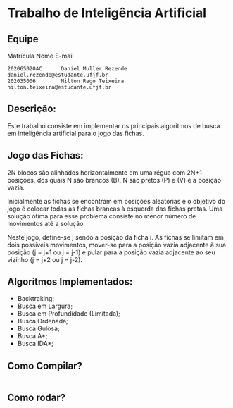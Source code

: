 # Trabalho de Inteligência Artificial

## Equipe

Matrícula       Nome                                E-mail
```
202065020AC      Daniel Muller Rezende               daniel.rezende@estudante.ufjf.br
202035006        Nilton Rego Teixeira                nilton.teixeira@estudante.ufjf.br
```
## Descrição:
Este trabalho consiste em implementar os principais algoritmos de busca em inteligência artificial para o jogo das fichas.

## Jogo das Fichas:
2N blocos são alinhados horizontalmente em uma régua com 2N+1 posições, dos quais N são brancos (B), N são pretos (P) e (V) é a posição vazia. 

Inicialmente as fichas se encontram em posições aleatórias e o objetivo do jogo é colocar todas as fichas brancas à esquerda das fichas pretas. Uma solução ótima para esse problema consiste no menor número de movimentos até a solução.

Neste jogo, define-se j sendo a posição da ficha i. As fichas se limitam em dois possíveis movimentos, mover-se para a posição vazia adjacente à sua posição (j = j+1 ou j = j-1) e pular para a posição vazia adjacente ao seu vizinho (j = j+2 ou j = j-2).

## Algoritmos Implementados:

- Backtraking;
- Busca em Largura;
- Busca em Profundidade (Limitada);
- Busca Ordenada;
- Busca Gulosa;
- Busca A*;
- Busca IDA*;

## Como Compilar?

```

```

## Como rodar?

```
```
